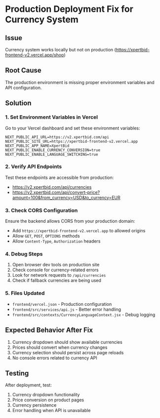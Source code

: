 # Production Deployment Fix for Currency System

## Issue
Currency system works locally but not on production (https://xpertbid-frontend-v2.vercel.app/shop)

## Root Cause
The production environment is missing proper environment variables and API configuration.

## Solution

### 1. Set Environment Variables in Vercel

Go to your Vercel dashboard and set these environment variables:

```env
NEXT_PUBLIC_API_URL=https://v2.xpertbid.com/api
NEXT_PUBLIC_SITE_URL=https://xpertbid-frontend-v2.vercel.app
NEXT_PUBLIC_APP_NAME=XpertBid
NEXT_PUBLIC_ENABLE_CURRENCY_CONVERSION=true
NEXT_PUBLIC_ENABLE_LANGUAGE_SWITCHING=true
```

### 2. Verify API Endpoints

Test these endpoints are accessible from production:
- https://v2.xpertbid.com/api/currencies
- https://v2.xpertbid.com/api/convert-price?amount=100&from_currency=USD&to_currency=EUR

### 3. Check CORS Configuration

Ensure the backend allows CORS from your production domain:
- Add `https://xpertbid-frontend-v2.vercel.app` to allowed origins
- Allow `GET`, `POST`, `OPTIONS` methods
- Allow `Content-Type`, `Authorization` headers

### 4. Debug Steps

1. Open browser dev tools on production site
2. Check console for currency-related errors
3. Look for network requests to `/api/currencies`
4. Check if fallback currencies are being used

### 5. Files Updated

- `frontend/vercel.json` - Production configuration
- `frontend/src/services/api.js` - Better error handling
- `frontend/src/contexts/CurrencyLanguageContext.jsx` - Debug logging

## Expected Behavior After Fix

1. Currency dropdown should show available currencies
2. Prices should convert when currency changes
3. Currency selection should persist across page reloads
4. No console errors related to currency API

## Testing

After deployment, test:
1. Currency dropdown functionality
2. Price conversion on product pages
3. Currency persistence
4. Error handling when API is unavailable
